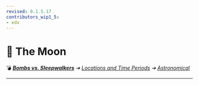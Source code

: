 ```yaml
---
revised: 0.1.5.17
contributors_wip1_5:
- edx
---
```


# 📄 The Moon

💣 ***[Bombs vs. Sleepwalkers][home]** ➔ [Locations and Time Periods][locations] ➔ [Astronomical][astronomical]*

****

[home]: /README.md
[locations]: /locations/readme.md
[astronomical]: /locations/astronomical/readme.md
